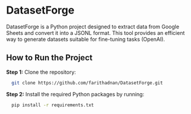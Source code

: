 # DatasetForge

DatasetForge is a Python project designed to extract data from Google Sheets and convert it into a JSONL format. 
This tool provides an efficient way to generate datasets suitable for fine-tuning tasks (OpenAI).


## How to Run the Project

**Step 1:** Clone the repository:
```bash
  git clone https://github.com/farithadnan/DatasetForge.git
```

**Step 2:** Install the required Python packages by running:
  ```bash
    pip install -r requirements.txt
  ```
